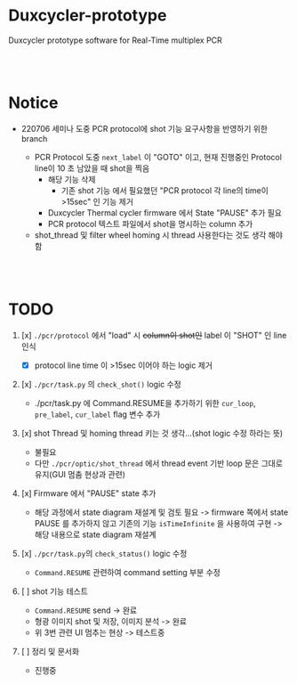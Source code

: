 # Duxcycler-prototype
Duxcycler prototype software for Real-Time multiplex PCR

<br><br>

# Notice

- 220706 세미나 도중 PCR protocol에 shot 기능 요구사항을 반영하기 위한 branch

    - PCR Protocol 도중 `next_label` 이 "GOTO" 이고,  현재 진행중인 Protocol line이 10 초 남았을 때 shot을 찍음
        - 해당 기능 삭제
            - 기존 shot 기능 에서 필요했던 "PCR protocol 각 line의 time이 >15sec" 인 기능 제거
        - Duxcycler Thermal cycler firmware 에서 State "PAUSE" 추가 필요
        - PCR protocol 텍스트 파일에서 shot을 명시하는 column 추가
    - shot_thread 및 filter wheel homing 시 thread 사용한다는 것도 생각 해야함

<br><br>

# TODO

1. [x] `./pcr/protocol` 에서 "load" 시 ~~column이 shot인~~ label 이 "SHOT" 인 line 인식
    - [x] protocol line time 이 >15sec 이어야 하는 logic 제거

2. [x] `./pcr/task.py` 의 `check_shot()` logic 수정
    - ./pcr/task.py 에 Command.RESUME을 추가하기 위한  `cur_loop`, `pre_label`, `cur_label` flag 변수 추가

3. [x] shot Thread 및 homing thread 키는 것 생각...(shot logic 수정 하라는 뜻)
    - 불필요
    - 다만 `./pcr/optic/shot_thread` 에서 thread event 기반 loop 문은 그대로 유지(GUI 멈춤 현상과 관련)

4. [x] Firmware 에서 "PAUSE" state 추가
    - 해당 과정에서 state diagram 재설계 및 검토 필요 -> firmware 쪽에서 state PAUSE 를 추가하지 않고 기존의 기능 `isTimeInfinite` 을 사용하여 구현 -> 해당 내용으로 state diagram 재설계


5. [x] `./pcr/task.py`의 `check_status()` logic 수정
    - `Command.RESUME` 관련하여 command setting 부분 수정

6. [ ] shot 기능 테스트
    - `Command.RESUME` send -> 완료
    - 형광 이미지 shot 및 저장, 이미지 분석 -> 완료
    - 위 3번 관련 UI 멈추는 현상 -> 테스트중

7. [ ] 정리 및 문서화
    - 진행중